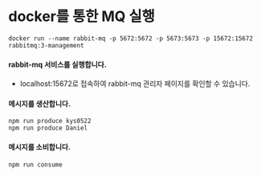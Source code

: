 #

# docker를 통한 MQ 실행
```agsl
docker run --name rabbit-mq -p 5672:5672 -p 5673:5673 -p 15672:15672 rabbitmq:3-management
```
#### rabbit-mq 서비스를 실행합니다.
- localhost:15672로 접속하여 rabbit-mq 관리자 페이지를 확인할 수 있습니다.

#### 메시지를 생산합니다.
```agsl
npm run produce kys0522
npm run produce Daniel
```

#### 메시지를 소비합니다.
```agsl
npm run consume
```